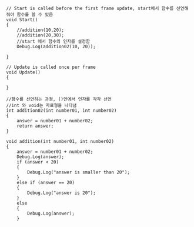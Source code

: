     // Start is called before the first frame update, start에서 함수를 선언해줘야 함수를 쓸 수 있음
    void Start()
    {
        //addition(10,20);
        //addition(20,30);
        //start 에서 함수의 인자를 설정함
        Debug.Log(addition02(10, 20));

    }

    // Update is called once per frame
    void Update()
    {
        
    }

    //함수를 선언하는 과정, ()안에서 인자를 각각 선언 
    //int 와 void는 자료형을 나타냄 
    int addition02(int number01, int number02)
    {
        answer = number01 + number02;
        return answer;
    }

    void addition(int number01, int number02)
    {
        answer = number01 + number02;
        Debug.Log(answer);
        if (answer < 20)
        {
            Debug.Log("answer is smaller than 20");
        }
        else if (answer == 20)
        {
            Debug.Log("answer is 20");
        }
        else
        {
            Debug.Log(answer);
        }
